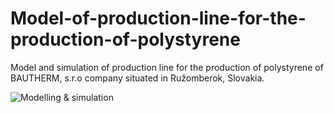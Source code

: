 # Model-of-production-line-for-the-production-of-polystyrene
Model and simulation of production line for the production of polystyrene of BAUTHERM, s.r.o company situated in Ružomberok, Slovakia.

![Modelling & simulation](./poster.jpg "IMS")